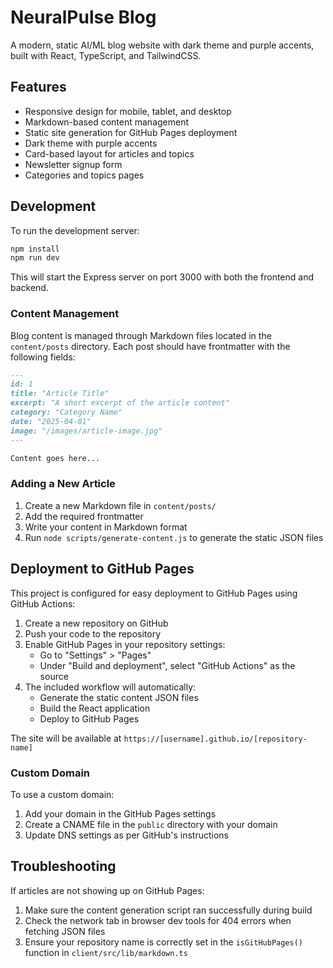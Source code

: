 # NeuralPulse Blog

A modern, static AI/ML blog website with dark theme and purple accents, built with React, TypeScript, and TailwindCSS.

## Features

- Responsive design for mobile, tablet, and desktop
- Markdown-based content management
- Static site generation for GitHub Pages deployment
- Dark theme with purple accents
- Card-based layout for articles and topics
- Newsletter signup form
- Categories and topics pages

## Development

To run the development server:

```bash
npm install
npm run dev
```

This will start the Express server on port 3000 with both the frontend and backend.

### Content Management

Blog content is managed through Markdown files located in the `content/posts` directory. Each post should have frontmatter with the following fields:

```markdown
---
id: 1
title: "Article Title"
excerpt: "A short excerpt of the article content"
category: "Category Name"
date: "2025-04-01"
image: "/images/article-image.jpg"
---

Content goes here...
```

### Adding a New Article

1. Create a new Markdown file in `content/posts/`
2. Add the required frontmatter
3. Write your content in Markdown format
4. Run `node scripts/generate-content.js` to generate the static JSON files

## Deployment to GitHub Pages

This project is configured for easy deployment to GitHub Pages using GitHub Actions:

1. Create a new repository on GitHub
2. Push your code to the repository
3. Enable GitHub Pages in your repository settings:
   - Go to "Settings" > "Pages"
   - Under "Build and deployment", select "GitHub Actions" as the source
4. The included workflow will automatically:
   - Generate the static content JSON files
   - Build the React application
   - Deploy to GitHub Pages

The site will be available at `https://[username].github.io/[repository-name]`

### Custom Domain

To use a custom domain:

1. Add your domain in the GitHub Pages settings
2. Create a CNAME file in the `public` directory with your domain
3. Update DNS settings as per GitHub's instructions

## Troubleshooting

If articles are not showing up on GitHub Pages:

1. Make sure the content generation script ran successfully during build
2. Check the network tab in browser dev tools for 404 errors when fetching JSON files
3. Ensure your repository name is correctly set in the `isGitHubPages()` function in `client/src/lib/markdown.ts`
